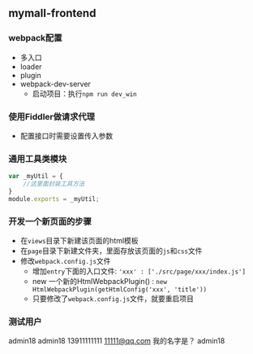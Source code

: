 ## mymall-frontend
### webpack配置
- 多入口
- loader
- plugin
- webpack-dev-server
  - 启动项目：执行`npm run dev_win`

### 使用Fiddler做请求代理
- 配置接口时需要设置传入参数

### 通用工具类模块
```javascript
var _myUtil = {
    //这里面封装工具方法
}
module.exports = _myUtil;

```

### 开发一个新页面的步骤

- 在`views`目录下新建该页面的html模板
- 在`page`目录下新建文件夹，里面存放该页面的`js`和`css`文件
- 修改`webpack.config.js`文件
  - 增加`entry`下面的入口文件: `'xxx' : ['./src/page/xxx/index.js']`
  - new 一个新的HtmlWebpackPlugin() : `new HtmlWebpackPlugin(getHtmlConfig('xxx', 'title'))`
  - 只要修改了`webpack.config.js`文件，就要重启项目

### 测试用户
admin18
admin18
13911111111
11111@qq.com
我的名字是？
admin18